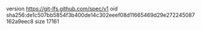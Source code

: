 version https://git-lfs.github.com/spec/v1
oid sha256:de1c507bb5854f3b400de14c302eeef08d11665469d29e272245087162a9eec8
size 17161
